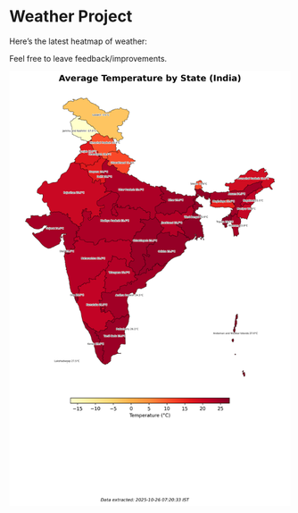 # Weather Project

Here’s the latest heatmap of weather:

Feel free to leave feedback/improvements.

![India Heatmap](docs/assets/india_heatmap.png?v=FD7E6C)
